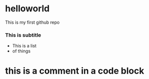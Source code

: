# helloworld
This is my first github repo

### This is subtitle

- This is a list
- of things

# this is a comment in a code block
